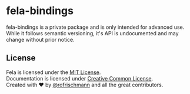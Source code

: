 # fela-bindings

fela-bindings is a private package and is only intended for advanced use. While it follows semantic versioning, it's API is undocumented and may change without prior notice.


## License
Fela is licensed under the [MIT License](http://opensource.org/licenses/MIT).<br>
Documentation is licensed under [Creative Common License](http://creativecommons.org/licenses/by/4.0/).<br>
Created with ♥ by [@rofrischmann](http://rofrischmann.de) and all the great contributors.
